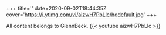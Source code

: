 +++
title=''
date=2020-09-02T18:44:35Z
cover='https://i.ytimg.com/vi/aizwH7PbLlc/hqdefault.jpg'
+++

All content belongs to GlennBeck.
{{< youtube aizwH7PbLlc >}}

